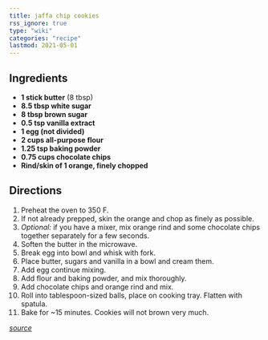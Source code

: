 ```yaml
---
title: jaffa chip cookies
rss_ignore: true
type: "wiki"
categories: "recipe"
lastmod: 2021-05-01
---
```


## Ingredients

-   **1 stick butter** (8 tbsp)
-   **8.5 tbsp white sugar**
-   **8 tbsp brown sugar**
-   **0.5 tsp vanilla extract**
-   **1 egg (not divided)**
-   **2 cups all-purpose flour**
-   **1.25 tsp baking powder**
-   **0.75 cups chocolate chips**
-   **Rind/skin of 1 orange, finely chopped**

## Directions

1.  Preheat the oven to 350 F.
2.  If not already prepped, skin the orange and chop as finely as possible.
3.  _Optional:_ if you have a mixer, mix orange rind and some chocolate chips together separately for a few seconds.
4.  Soften the butter in the microwave.
5.  Break egg into bowl and whisk with fork.
6.  Place butter, sugars and vanilla in a bowl and cream them.
7.  Add egg continue mixing.
8.  Add flour and baking powder, and mix thoroughly.
9.  Add chocolate chips and orange rind and mix.
10.  Roll into tablespoon-sized balls, place on cooking tray. Flatten with spatula.
11.  Bake for ~15 minutes. Cookies will not brown very much.

_[source](https://www.recipecommunity.com.au/baking-sweet-recipes/the-best-chocolate-chip-jaffa-cookies-ever/929p70ei-6b181-683921-cfcd2-2t2je1i8)_